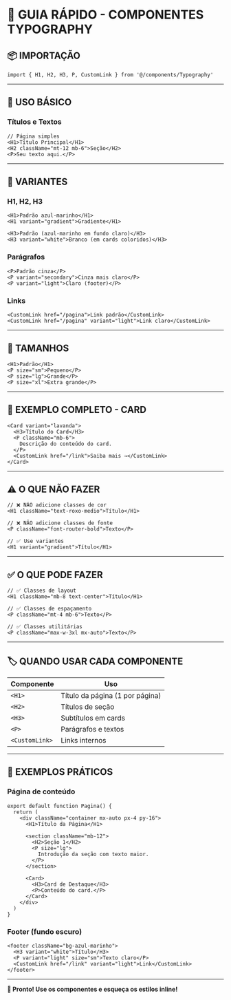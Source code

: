 # 🎨 GUIA RÁPIDO - COMPONENTES TYPOGRAPHY

## 📦 IMPORTAÇÃO

```tsx
import { H1, H2, H3, P, CustomLink } from '@/components/Typography'
```

---

## 🎯 USO BÁSICO

### Títulos e Textos
```tsx
// Página simples
<H1>Título Principal</H1>
<H2 className="mt-12 mb-6">Seção</H2>
<P>Seu texto aqui.</P>
```

---

## 🎨 VARIANTES

### H1, H2, H3
```tsx
<H1>Padrão azul-marinho</H1>
<H1 variant="gradient">Gradiente</H1>

<H3>Padrão (azul-marinho em fundo claro)</H3>
<H3 variant="white">Branco (em cards coloridos)</H3>
```

### Parágrafos
```tsx
<P>Padrão cinza</P>
<P variant="secondary">Cinza mais claro</P>
<P variant="light">Claro (footer)</P>
```

### Links
```tsx
<CustomLink href="/pagina">Link padrão</CustomLink>
<CustomLink href="/pagina" variant="light">Link claro</CustomLink>
```

---

## 📏 TAMANHOS

```tsx
<H1>Padrão</H1>
<P size="sm">Pequeno</P>
<P size="lg">Grande</P>
<P size="xl">Extra grande</P>
```

---

## 🎴 EXEMPLO COMPLETO - CARD

```tsx
<Card variant="lavanda">
  <H3>Título do Card</H3>
  <P className="mb-6">
    Descrição do conteúdo do card.
  </P>
  <CustomLink href="/link">Saiba mais →</CustomLink>
</Card>
```

---

## ⚠️ O QUE NÃO FAZER

```tsx
// ❌ NÃO adicione classes de cor
<H1 className="text-roxo-medio">Título</H1>

// ❌ NÃO adicione classes de fonte
<P className="font-router-bold">Texto</P>

// ✅ Use variantes
<H1 variant="gradient">Título</H1>
```

---

## ✅ O QUE PODE FAZER

```tsx
// ✅ Classes de layout
<H1 className="mb-8 text-center">Título</H1>

// ✅ Classes de espaçamento
<P className="mt-4 mb-6">Texto</P>

// ✅ Classes utilitárias
<P className="max-w-3xl mx-auto">Texto</P>
```

---

## 🏷️ QUANDO USAR CADA COMPONENTE

| Componente | Uso |
|-----------|-----|
| `<H1>` | Título da página (1 por página) |
| `<H2>` | Títulos de seção |
| `<H3>` | Subtítulos em cards |
| `<P>` | Parágrafos e textos |
| `<CustomLink>` | Links internos |

---

## 🎯 EXEMPLOS PRÁTICOS

### Página de conteúdo
```tsx
export default function Pagina() {
  return (
    <div className="container mx-auto px-4 py-16">
      <H1>Título da Página</H1>
      
      <section className="mb-12">
        <H2>Seção 1</H2>
        <P size="lg">
          Introdução da seção com texto maior.
        </P>
      </section>

      <Card>
        <H3>Card de Destaque</H3>
        <P>Conteúdo do card.</P>
      </Card>
    </div>
  )
}
```

### Footer (fundo escuro)
```tsx
<footer className="bg-azul-marinho">
  <H3 variant="white">Título</H3>
  <P variant="light" size="sm">Texto claro</P>
  <CustomLink href="/link" variant="light">Link</CustomLink>
</footer>
```

---

**🚀 Pronto! Use os componentes e esqueça os estilos inline!**
